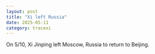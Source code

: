 ```yaml
---
layout: post
title: "Xi left Russia"
date: 2025-05-11
category: tracexi
---
```


On 5/10, Xi Jinping left Moscow, Russia to return to Beijing.